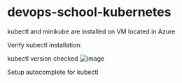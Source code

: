 # devops-school-kubernetes
kubectl and minikube are installed on VM located in Azure

Verify kubectl installation:

kubectl version checked
![image](https://user-images.githubusercontent.com/67266752/151392759-23836314-98f8-4f38-bf31-68639ad38b34.png)

Setup autocomplete for kubectl
